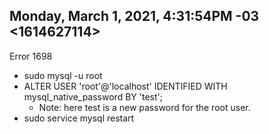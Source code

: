 ## Monday, March 1, 2021, 4:31:54PM -03 <1614627114>

Error 1698
- sudo mysql -u root
- ALTER USER 'root'@'localhost' IDENTIFIED WITH mysql_native_password BY 'test'; 
  - Note: here test is a new password for the root user. 
- sudo service mysql restart
